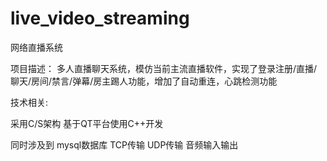 # live_video_streaming
网络直播系统

项目描述：
多人直播聊天系统，模仿当前主流直播软件，实现了登录注册/直播/聊天/房间/禁言/弹幕/房主踢人功能，增加了自动重连，心跳检测功能

技术相关:

采用C/S架构  基于QT平台使用C++开发

同时涉及到  mysql数据库   TCP传输  UDP传输  音频输入输出
